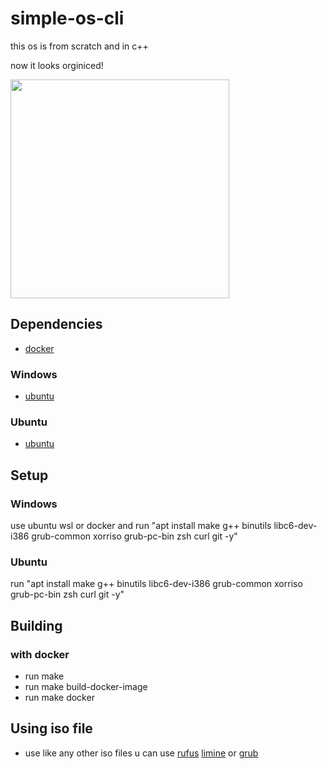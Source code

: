 # simple-os-cli
this os is from scratch and in c++

now it looks orginiced!
<p align="left">
  <img src="https://user-images.githubusercontent.com/45498671/180620883-e72d9001-6a40-48de-a495-df055679edf3.PNG" width="350">
</p>

## Dependencies
* [docker](https://www.docker.com/)
### Windows
* [ubuntu](https://ubuntu.com/tutorials/install-ubuntu-on-wsl2-on-windows-10#1-overview)
### Ubuntu
* [ubuntu](https://ubuntu.com/)

## Setup
### Windows
use ubuntu wsl or docker and run "apt install make g++ binutils libc6-dev-i386 grub-common xorriso grub-pc-bin zsh curl git -y" 
### Ubuntu
run "apt install make g++ binutils libc6-dev-i386 grub-common xorriso grub-pc-bin zsh curl git -y"

## Building
### with docker
* run make
* run make build-docker-image
* run make docker

## Using iso file
* use like any other iso files u can use [rufus](https://rufus.ie/en/) [limine](https://limine-bootloader.org/) or [grub](https://www.gnu.org/software/grub)
